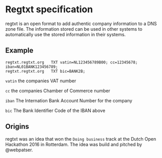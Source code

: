 # Regtxt specification

regtxt is an open format to add authentic company information to a DNS zone file. The information stored can be used in other systems to automatically use the stored information in their systems.

## Example

```
regtxt.regtxt.org	TXT	vatin=NL123456789B00; cc=12345678; iban=NL01BANK123456789;
regtxt.regtxt.org	TXT	bic=BANK2B;
```

`vatin` the companies VAT number

`cc` the companies Chamber of Commerce number

`iban` The Internation Bank Account Number for the company

`bic` The Bank Identifier Code of the IBAN above

## Origins

regtxt was an idea that won the `Doing business` track at the Dutch Open Hackathon 2016 in Rotterdam. The idea was build and pitched by @webpatser.
